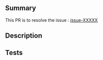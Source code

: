 ## Summary

This PR is to resolve the issue : [issue-XXXXX](https://github.com/daddy-knows-best/tofu-env/issues/XXXXX)

## Description


## Tests
